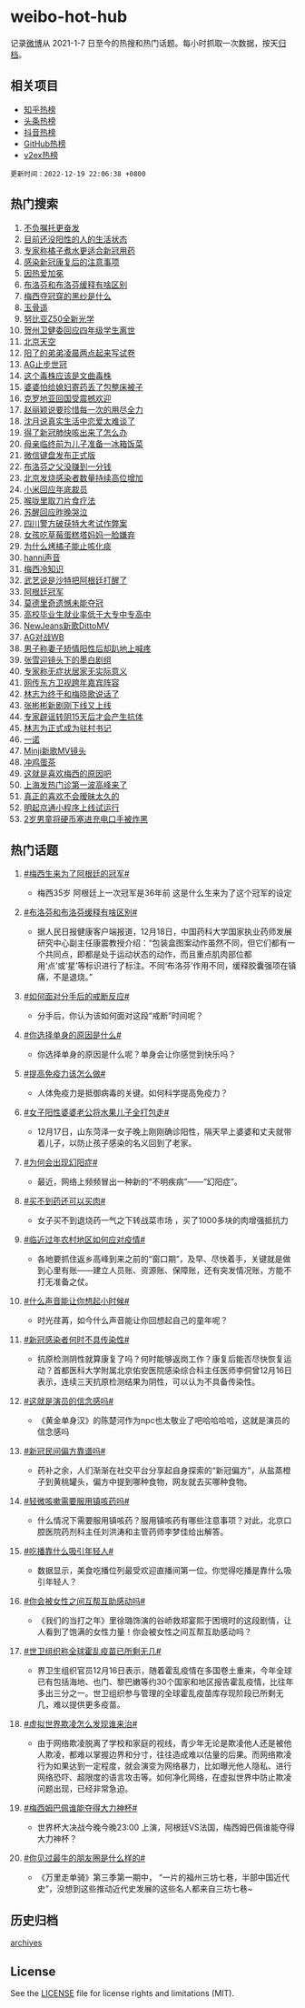 # weibo-hot-hub

记录[微博](https://www.weibo.com)从 2021-1-7 日至今的热搜和热门话题。每小时抓取一次数据，按天[归档](archives)。

## 相关项目

- [知乎热榜](https://github.com/lonnyzhang423/zhihu-hot-hub)
- [头条热榜](https://github.com/lonnyzhang423/toutiao-hot-hub)
- [抖音热榜](https://github.com/lonnyzhang423/douyin-hot-hub)
- [GitHub热榜](https://github.com/lonnyzhang423/github-hot-hub)
- [v2ex热榜](https://github.com/lonnyzhang423/v2ex-hot-hub)


`更新时间：2022-12-19 22:06:38 +0800`

## 热门搜索

1. [不负嘱托更奋发](https://m.weibo.cn/search?containerid=100103type%3D1%26t%3D10%26q%3D%23%E4%B8%8D%E8%B4%9F%E5%98%B1%E6%89%98%E6%9B%B4%E5%A5%8B%E5%8F%91%23&stream_entry_id=51&isnewpage=1&extparam=seat%3D1%26c_type%3D51%26dgr%3D0%26cate%3D10103%26pos%3D0%26filter_type%3Drealtimehot%26display_time%3D1671458797%26pre_seqid%3D167145879709204559209&luicode=10000011&lfid=106003type%253D25%2526t%253D3%2526disable_hot%253D1%2526filter_type%253Drealtimehot)
1. [目前还没阳性的人的生活状态](https://m.weibo.cn/search?containerid=100103type%3D1%26t%3D10%26q%3D%23%E7%9B%AE%E5%89%8D%E8%BF%98%E6%B2%A1%E9%98%B3%E6%80%A7%E7%9A%84%E4%BA%BA%E7%9A%84%E7%94%9F%E6%B4%BB%E7%8A%B6%E6%80%81%23&stream_entry_id=31&isnewpage=1&extparam=seat%3D1%26dgr%3D0%26cate%3D5001%26pos%3D0%26q%3D%2523%25E7%259B%25AE%25E5%2589%258D%25E8%25BF%2598%25E6%25B2%25A1%25E9%2598%25B3%25E6%2580%25A7%25E7%259A%2584%25E4%25BA%25BA%25E7%259A%2584%25E7%2594%259F%25E6%25B4%25BB%25E7%258A%25B6%25E6%2580%2581%2523%26filter_type%3Drealtimehot%26lcate%3D5001%26band_rank%3D1%26realpos%3D1%26flag%3D16%26c_type%3D31%26display_time%3D1671458797%26pre_seqid%3D167145879709204559209&luicode=10000011&lfid=106003type%253D25%2526t%253D3%2526disable_hot%253D1%2526filter_type%253Drealtimehot)
1. [专家称橘子煮水更适合新冠用药](https://m.weibo.cn/search?containerid=100103type%3D1%26t%3D10%26q%3D%23%E4%B8%93%E5%AE%B6%E7%A7%B0%E6%A9%98%E5%AD%90%E7%85%AE%E6%B0%B4%E6%9B%B4%E9%80%82%E5%90%88%E6%96%B0%E5%86%A0%E7%94%A8%E8%8D%AF%23&stream_entry_id=31&isnewpage=1&extparam=seat%3D1%26dgr%3D0%26cate%3D5001%26pos%3D1%26q%3D%2523%25E4%25B8%2593%25E5%25AE%25B6%25E7%25A7%25B0%25E6%25A9%2598%25E5%25AD%2590%25E7%2585%25AE%25E6%25B0%25B4%25E6%259B%25B4%25E9%2580%2582%25E5%2590%2588%25E6%2596%25B0%25E5%2586%25A0%25E7%2594%25A8%25E8%258D%25AF%2523%26filter_type%3Drealtimehot%26lcate%3D5001%26band_rank%3D2%26realpos%3D2%26flag%3D16%26c_type%3D31%26display_time%3D1671458797%26pre_seqid%3D167145879709204559209&luicode=10000011&lfid=106003type%253D25%2526t%253D3%2526disable_hot%253D1%2526filter_type%253Drealtimehot)
1. [感染新冠康复后的注意事项](https://m.weibo.cn/search?containerid=100103type%3D1%26t%3D10%26q%3D%23%E6%84%9F%E6%9F%93%E6%96%B0%E5%86%A0%E5%BA%B7%E5%A4%8D%E5%90%8E%E7%9A%84%E6%B3%A8%E6%84%8F%E4%BA%8B%E9%A1%B9%23&stream_entry_id=31&isnewpage=1&extparam=seat%3D1%26dgr%3D0%26cate%3D5001%26pos%3D2%26q%3D%2523%25E6%2584%259F%25E6%259F%2593%25E6%2596%25B0%25E5%2586%25A0%25E5%25BA%25B7%25E5%25A4%258D%25E5%2590%258E%25E7%259A%2584%25E6%25B3%25A8%25E6%2584%258F%25E4%25BA%258B%25E9%25A1%25B9%2523%26filter_type%3Drealtimehot%26lcate%3D5001%26band_rank%3D3%26realpos%3D3%26flag%3D0%26c_type%3D31%26display_time%3D1671458797%26pre_seqid%3D167145879709204559209&luicode=10000011&lfid=106003type%253D25%2526t%253D3%2526disable_hot%253D1%2526filter_type%253Drealtimehot)
1. [因热爱加冕](https://m.weibo.cn/search?containerid=100103type%3D1%26t%3D10%26q%3D%23%E5%9B%A0%E7%83%AD%E7%88%B1%E5%8A%A0%E5%86%95%23&stream_entry_id=31&isnewpage=1&extparam=seat%3D1%26dgr%3D0%26cate%3D5001%26pos%3D3%26q%3D%2523%25E5%259B%25A0%25E7%2583%25AD%25E7%2588%25B1%25E5%258A%25A0%25E5%2586%2595%2523%26topic_ad%3D1%26filter_type%3Drealtimehot%26lcate%3D5001%26band_rank%3D4%26adid%3D175509%26c_type%3D31%26display_time%3D1671458797%26pre_seqid%3D167145879709204559209&luicode=10000011&lfid=106003type%253D25%2526t%253D3%2526disable_hot%253D1%2526filter_type%253Drealtimehot)
1. [布洛芬和布洛芬缓释有啥区别](https://m.weibo.cn/search?containerid=100103type%3D1%26t%3D10%26q%3D%23%E5%B8%83%E6%B4%9B%E8%8A%AC%E5%92%8C%E5%B8%83%E6%B4%9B%E8%8A%AC%E7%BC%93%E9%87%8A%E6%9C%89%E5%95%A5%E5%8C%BA%E5%88%AB%23&stream_entry_id=31&isnewpage=1&extparam=seat%3D1%26dgr%3D0%26cate%3D5001%26pos%3D4%26q%3D%2523%25E5%25B8%2583%25E6%25B4%259B%25E8%258A%25AC%25E5%2592%258C%25E5%25B8%2583%25E6%25B4%259B%25E8%258A%25AC%25E7%25BC%2593%25E9%2587%258A%25E6%259C%2589%25E5%2595%25A5%25E5%258C%25BA%25E5%2588%25AB%2523%26filter_type%3Drealtimehot%26lcate%3D5001%26band_rank%3D4%26realpos%3D4%26flag%3D2%26c_type%3D31%26display_time%3D1671458797%26pre_seqid%3D167145879709204559209&luicode=10000011&lfid=106003type%253D25%2526t%253D3%2526disable_hot%253D1%2526filter_type%253Drealtimehot)
1. [梅西夺冠穿的黑纱是什么](https://m.weibo.cn/search?containerid=100103type%3D1%26t%3D10%26q%3D%23%E6%A2%85%E8%A5%BF%E5%A4%BA%E5%86%A0%E7%A9%BF%E7%9A%84%E9%BB%91%E7%BA%B1%E6%98%AF%E4%BB%80%E4%B9%88%23&stream_entry_id=31&isnewpage=1&extparam=seat%3D1%26dgr%3D0%26cate%3D5001%26pos%3D5%26q%3D%2523%25E6%25A2%2585%25E8%25A5%25BF%25E5%25A4%25BA%25E5%2586%25A0%25E7%25A9%25BF%25E7%259A%2584%25E9%25BB%2591%25E7%25BA%25B1%25E6%2598%25AF%25E4%25BB%2580%25E4%25B9%2588%2523%26filter_type%3Drealtimehot%26lcate%3D5001%26band_rank%3D5%26realpos%3D5%26flag%3D2%26c_type%3D31%26display_time%3D1671458797%26pre_seqid%3D167145879709204559209&luicode=10000011&lfid=106003type%253D25%2526t%253D3%2526disable_hot%253D1%2526filter_type%253Drealtimehot)
1. [玉骨遥](https://m.weibo.cn/search?containerid=100103type%3D1%26t%3D10%26q%3D%E7%8E%89%E9%AA%A8%E9%81%A5&stream_entry_id=31&isnewpage=1&extparam=seat%3D1%26dgr%3D0%26cate%3D5001%26pos%3D6%26q%3D%25E7%258E%2589%25E9%25AA%25A8%25E9%2581%25A5%26filter_type%3Drealtimehot%26lcate%3D5001%26band_rank%3D6%26realpos%3D6%26flag%3D0%26c_type%3D31%26display_time%3D1671458797%26pre_seqid%3D167145879709204559209&luicode=10000011&lfid=106003type%253D25%2526t%253D3%2526disable_hot%253D1%2526filter_type%253Drealtimehot)
1. [努比亚Z50全新光学](https://m.weibo.cn/search?containerid=100103type%3D1%26t%3D10%26q%3D%23%E5%8A%AA%E6%AF%94%E4%BA%9AZ50%E5%85%A8%E6%96%B0%E5%85%89%E5%AD%A6%23&stream_entry_id=31&isnewpage=1&extparam=seat%3D1%26dgr%3D0%26cate%3D5001%26pos%3D7%26q%3D%2523%25E5%258A%25AA%25E6%25AF%2594%25E4%25BA%259AZ50%25E5%2585%25A8%25E6%2596%25B0%25E5%2585%2589%25E5%25AD%25A6%2523%26topic_ad%3D1%26filter_type%3Drealtimehot%26lcate%3D5001%26band_rank%3D7%26adid%3D175402%26c_type%3D31%26display_time%3D1671458797%26pre_seqid%3D167145879709204559209&luicode=10000011&lfid=106003type%253D25%2526t%253D3%2526disable_hot%253D1%2526filter_type%253Drealtimehot)
1. [贺州卫健委回应四年级学生离世](https://m.weibo.cn/search?containerid=100103type%3D1%26t%3D10%26q%3D%23%E8%B4%BA%E5%B7%9E%E5%8D%AB%E5%81%A5%E5%A7%94%E5%9B%9E%E5%BA%94%E5%9B%9B%E5%B9%B4%E7%BA%A7%E5%AD%A6%E7%94%9F%E7%A6%BB%E4%B8%96%23&stream_entry_id=31&isnewpage=1&extparam=seat%3D1%26dgr%3D0%26cate%3D5001%26pos%3D8%26q%3D%2523%25E8%25B4%25BA%25E5%25B7%259E%25E5%258D%25AB%25E5%2581%25A5%25E5%25A7%2594%25E5%259B%259E%25E5%25BA%2594%25E5%259B%259B%25E5%25B9%25B4%25E7%25BA%25A7%25E5%25AD%25A6%25E7%2594%259F%25E7%25A6%25BB%25E4%25B8%2596%2523%26filter_type%3Drealtimehot%26lcate%3D5001%26band_rank%3D7%26realpos%3D7%26flag%3D0%26c_type%3D31%26display_time%3D1671458797%26pre_seqid%3D167145879709204559209&luicode=10000011&lfid=106003type%253D25%2526t%253D3%2526disable_hot%253D1%2526filter_type%253Drealtimehot)
1. [北京天空](https://m.weibo.cn/search?containerid=100103type%3D1%26t%3D10%26q%3D%23%E5%8C%97%E4%BA%AC%E5%A4%A9%E7%A9%BA%23&stream_entry_id=31&isnewpage=1&extparam=seat%3D1%26dgr%3D0%26cate%3D5001%26pos%3D9%26q%3D%2523%25E5%258C%2597%25E4%25BA%25AC%25E5%25A4%25A9%25E7%25A9%25BA%2523%26filter_type%3Drealtimehot%26lcate%3D5001%26band_rank%3D8%26realpos%3D8%26flag%3D1%26c_type%3D31%26display_time%3D1671458797%26pre_seqid%3D167145879709204559209&luicode=10000011&lfid=106003type%253D25%2526t%253D3%2526disable_hot%253D1%2526filter_type%253Drealtimehot)
1. [阳了的弟弟凌晨两点起来写试卷](https://m.weibo.cn/search?containerid=100103type%3D1%26t%3D10%26q%3D%23%E9%98%B3%E4%BA%86%E7%9A%84%E5%BC%9F%E5%BC%9F%E5%87%8C%E6%99%A8%E4%B8%A4%E7%82%B9%E8%B5%B7%E6%9D%A5%E5%86%99%E8%AF%95%E5%8D%B7%23&stream_entry_id=31&isnewpage=1&extparam=seat%3D1%26dgr%3D0%26cate%3D5001%26pos%3D10%26q%3D%2523%25E9%2598%25B3%25E4%25BA%2586%25E7%259A%2584%25E5%25BC%259F%25E5%25BC%259F%25E5%2587%258C%25E6%2599%25A8%25E4%25B8%25A4%25E7%2582%25B9%25E8%25B5%25B7%25E6%259D%25A5%25E5%2586%2599%25E8%25AF%2595%25E5%258D%25B7%2523%26filter_type%3Drealtimehot%26lcate%3D5001%26band_rank%3D9%26realpos%3D9%26flag%3D0%26c_type%3D31%26display_time%3D1671458797%26pre_seqid%3D167145879709204559209&luicode=10000011&lfid=106003type%253D25%2526t%253D3%2526disable_hot%253D1%2526filter_type%253Drealtimehot)
1. [AG止步世冠](https://m.weibo.cn/search?containerid=100103type%3D1%26t%3D10%26q%3D%23AG%E6%AD%A2%E6%AD%A5%E4%B8%96%E5%86%A0%23&stream_entry_id=31&isnewpage=1&extparam=seat%3D1%26dgr%3D0%26cate%3D5001%26pos%3D11%26q%3D%2523AG%25E6%25AD%25A2%25E6%25AD%25A5%25E4%25B8%2596%25E5%2586%25A0%2523%26filter_type%3Drealtimehot%26lcate%3D5001%26band_rank%3D10%26realpos%3D10%26flag%3D1%26c_type%3D31%26display_time%3D1671458797%26pre_seqid%3D167145879709204559209&luicode=10000011&lfid=106003type%253D25%2526t%253D3%2526disable_hot%253D1%2526filter_type%253Drealtimehot)
1. [这个毒株应该是文曲毒株](https://m.weibo.cn/search?containerid=100103type%3D1%26t%3D10%26q%3D%23%E8%BF%99%E4%B8%AA%E6%AF%92%E6%A0%AA%E5%BA%94%E8%AF%A5%E6%98%AF%E6%96%87%E6%9B%B2%E6%AF%92%E6%A0%AA%23&stream_entry_id=31&isnewpage=1&extparam=seat%3D1%26dgr%3D0%26cate%3D5001%26pos%3D12%26q%3D%2523%25E8%25BF%2599%25E4%25B8%25AA%25E6%25AF%2592%25E6%25A0%25AA%25E5%25BA%2594%25E8%25AF%25A5%25E6%2598%25AF%25E6%2596%2587%25E6%259B%25B2%25E6%25AF%2592%25E6%25A0%25AA%2523%26filter_type%3Drealtimehot%26lcate%3D5001%26band_rank%3D11%26realpos%3D11%26flag%3D2%26c_type%3D31%26display_time%3D1671458797%26pre_seqid%3D167145879709204559209&luicode=10000011&lfid=106003type%253D25%2526t%253D3%2526disable_hot%253D1%2526filter_type%253Drealtimehot)
1. [婆婆怕给媳妇寄药丢了包整床被子](https://m.weibo.cn/search?containerid=100103type%3D1%26t%3D10%26q%3D%23%E5%A9%86%E5%A9%86%E6%80%95%E7%BB%99%E5%AA%B3%E5%A6%87%E5%AF%84%E8%8D%AF%E4%B8%A2%E4%BA%86%E5%8C%85%E6%95%B4%E5%BA%8A%E8%A2%AB%E5%AD%90%23&stream_entry_id=31&isnewpage=1&extparam=seat%3D1%26dgr%3D0%26cate%3D5001%26pos%3D13%26q%3D%2523%25E5%25A9%2586%25E5%25A9%2586%25E6%2580%2595%25E7%25BB%2599%25E5%25AA%25B3%25E5%25A6%2587%25E5%25AF%2584%25E8%258D%25AF%25E4%25B8%25A2%25E4%25BA%2586%25E5%258C%2585%25E6%2595%25B4%25E5%25BA%258A%25E8%25A2%25AB%25E5%25AD%2590%2523%26filter_type%3Drealtimehot%26lcate%3D5001%26band_rank%3D12%26realpos%3D12%26flag%3D1%26c_type%3D31%26display_time%3D1671458797%26pre_seqid%3D167145879709204559209&luicode=10000011&lfid=106003type%253D25%2526t%253D3%2526disable_hot%253D1%2526filter_type%253Drealtimehot)
1. [克罗地亚回国受震撼欢迎](https://m.weibo.cn/search?containerid=100103type%3D1%26t%3D10%26q%3D%23%E5%85%8B%E7%BD%97%E5%9C%B0%E4%BA%9A%E5%9B%9E%E5%9B%BD%E5%8F%97%E9%9C%87%E6%92%BC%E6%AC%A2%E8%BF%8E%23&stream_entry_id=31&isnewpage=1&extparam=seat%3D1%26dgr%3D0%26cate%3D5001%26pos%3D14%26q%3D%2523%25E5%2585%258B%25E7%25BD%2597%25E5%259C%25B0%25E4%25BA%259A%25E5%259B%259E%25E5%259B%25BD%25E5%258F%2597%25E9%259C%2587%25E6%2592%25BC%25E6%25AC%25A2%25E8%25BF%258E%2523%26filter_type%3Drealtimehot%26lcate%3D5001%26band_rank%3D13%26realpos%3D13%26flag%3D0%26c_type%3D31%26display_time%3D1671458797%26pre_seqid%3D167145879709204559209&luicode=10000011&lfid=106003type%253D25%2526t%253D3%2526disable_hot%253D1%2526filter_type%253Drealtimehot)
1. [赵丽颖说要珍惜每一次的用尽全力](https://m.weibo.cn/search?containerid=100103type%3D1%26t%3D10%26q%3D%23%E8%B5%B5%E4%B8%BD%E9%A2%96%E8%AF%B4%E8%A6%81%E7%8F%8D%E6%83%9C%E6%AF%8F%E4%B8%80%E6%AC%A1%E7%9A%84%E7%94%A8%E5%B0%BD%E5%85%A8%E5%8A%9B%23&stream_entry_id=31&isnewpage=1&extparam=seat%3D1%26dgr%3D0%26cate%3D5001%26pos%3D15%26q%3D%2523%25E8%25B5%25B5%25E4%25B8%25BD%25E9%25A2%2596%25E8%25AF%25B4%25E8%25A6%2581%25E7%258F%258D%25E6%2583%259C%25E6%25AF%258F%25E4%25B8%2580%25E6%25AC%25A1%25E7%259A%2584%25E7%2594%25A8%25E5%25B0%25BD%25E5%2585%25A8%25E5%258A%259B%2523%26filter_type%3Drealtimehot%26lcate%3D5001%26band_rank%3D14%26realpos%3D14%26flag%3D1%26c_type%3D31%26display_time%3D1671458797%26pre_seqid%3D167145879709204559209&luicode=10000011&lfid=106003type%253D25%2526t%253D3%2526disable_hot%253D1%2526filter_type%253Drealtimehot)
1. [沈月说真实生活中恋爱太难谈了](https://m.weibo.cn/search?containerid=100103type%3D1%26t%3D10%26q%3D%23%E6%B2%88%E6%9C%88%E8%AF%B4%E7%9C%9F%E5%AE%9E%E7%94%9F%E6%B4%BB%E4%B8%AD%E6%81%8B%E7%88%B1%E5%A4%AA%E9%9A%BE%E8%B0%88%E4%BA%86%23&stream_entry_id=31&isnewpage=1&extparam=seat%3D1%26dgr%3D0%26cate%3D5001%26pos%3D16%26q%3D%2523%25E6%25B2%2588%25E6%259C%2588%25E8%25AF%25B4%25E7%259C%259F%25E5%25AE%259E%25E7%2594%259F%25E6%25B4%25BB%25E4%25B8%25AD%25E6%2581%258B%25E7%2588%25B1%25E5%25A4%25AA%25E9%259A%25BE%25E8%25B0%2588%25E4%25BA%2586%2523%26filter_type%3Drealtimehot%26lcate%3D5001%26band_rank%3D15%26realpos%3D15%26flag%3D0%26c_type%3D31%26display_time%3D1671458797%26pre_seqid%3D167145879709204559209&luicode=10000011&lfid=106003type%253D25%2526t%253D3%2526disable_hot%253D1%2526filter_type%253Drealtimehot)
1. [得了新冠肺快咳出来了怎么办](https://m.weibo.cn/search?containerid=100103type%3D1%26t%3D10%26q%3D%23%E5%BE%97%E4%BA%86%E6%96%B0%E5%86%A0%E8%82%BA%E5%BF%AB%E5%92%B3%E5%87%BA%E6%9D%A5%E4%BA%86%E6%80%8E%E4%B9%88%E5%8A%9E%23&stream_entry_id=31&isnewpage=1&extparam=seat%3D1%26dgr%3D0%26cate%3D5001%26pos%3D17%26q%3D%2523%25E5%25BE%2597%25E4%25BA%2586%25E6%2596%25B0%25E5%2586%25A0%25E8%2582%25BA%25E5%25BF%25AB%25E5%2592%25B3%25E5%2587%25BA%25E6%259D%25A5%25E4%25BA%2586%25E6%2580%258E%25E4%25B9%2588%25E5%258A%259E%2523%26filter_type%3Drealtimehot%26lcate%3D5001%26band_rank%3D16%26realpos%3D16%26flag%3D1%26c_type%3D31%26display_time%3D1671458797%26pre_seqid%3D167145879709204559209&luicode=10000011&lfid=106003type%253D25%2526t%253D3%2526disable_hot%253D1%2526filter_type%253Drealtimehot)
1. [母亲临终前为儿子准备一冰箱饭菜](https://m.weibo.cn/search?containerid=100103type%3D1%26t%3D10%26q%3D%23%E6%AF%8D%E4%BA%B2%E4%B8%B4%E7%BB%88%E5%89%8D%E4%B8%BA%E5%84%BF%E5%AD%90%E5%87%86%E5%A4%87%E4%B8%80%E5%86%B0%E7%AE%B1%E9%A5%AD%E8%8F%9C%23&stream_entry_id=31&isnewpage=1&extparam=seat%3D1%26dgr%3D0%26cate%3D5001%26pos%3D18%26q%3D%2523%25E6%25AF%258D%25E4%25BA%25B2%25E4%25B8%25B4%25E7%25BB%2588%25E5%2589%258D%25E4%25B8%25BA%25E5%2584%25BF%25E5%25AD%2590%25E5%2587%2586%25E5%25A4%2587%25E4%25B8%2580%25E5%2586%25B0%25E7%25AE%25B1%25E9%25A5%25AD%25E8%258F%259C%2523%26filter_type%3Drealtimehot%26lcate%3D5001%26band_rank%3D17%26realpos%3D17%26flag%3D0%26c_type%3D31%26display_time%3D1671458797%26pre_seqid%3D167145879709204559209&luicode=10000011&lfid=106003type%253D25%2526t%253D3%2526disable_hot%253D1%2526filter_type%253Drealtimehot)
1. [微信键盘发布正式版](https://m.weibo.cn/search?containerid=100103type%3D1%26t%3D10%26q%3D%23%E5%BE%AE%E4%BF%A1%E9%94%AE%E7%9B%98%E5%8F%91%E5%B8%83%E6%AD%A3%E5%BC%8F%E7%89%88%23&stream_entry_id=31&isnewpage=1&extparam=seat%3D1%26dgr%3D0%26cate%3D5001%26pos%3D19%26q%3D%2523%25E5%25BE%25AE%25E4%25BF%25A1%25E9%2594%25AE%25E7%259B%2598%25E5%258F%2591%25E5%25B8%2583%25E6%25AD%25A3%25E5%25BC%258F%25E7%2589%2588%2523%26filter_type%3Drealtimehot%26lcate%3D5001%26band_rank%3D18%26realpos%3D18%26flag%3D1%26c_type%3D31%26display_time%3D1671458797%26pre_seqid%3D167145879709204559209&luicode=10000011&lfid=106003type%253D25%2526t%253D3%2526disable_hot%253D1%2526filter_type%253Drealtimehot)
1. [布洛芬之父没赚到一分钱](https://m.weibo.cn/search?containerid=100103type%3D1%26t%3D10%26q%3D%23%E5%B8%83%E6%B4%9B%E8%8A%AC%E4%B9%8B%E7%88%B6%E6%B2%A1%E8%B5%9A%E5%88%B0%E4%B8%80%E5%88%86%E9%92%B1%23&stream_entry_id=31&isnewpage=1&extparam=seat%3D1%26dgr%3D0%26cate%3D5001%26pos%3D20%26q%3D%2523%25E5%25B8%2583%25E6%25B4%259B%25E8%258A%25AC%25E4%25B9%258B%25E7%2588%25B6%25E6%25B2%25A1%25E8%25B5%259A%25E5%2588%25B0%25E4%25B8%2580%25E5%2588%2586%25E9%2592%25B1%2523%26filter_type%3Drealtimehot%26lcate%3D5001%26band_rank%3D19%26realpos%3D19%26flag%3D0%26c_type%3D31%26display_time%3D1671458797%26pre_seqid%3D167145879709204559209&luicode=10000011&lfid=106003type%253D25%2526t%253D3%2526disable_hot%253D1%2526filter_type%253Drealtimehot)
1. [北京发烧感染者数量持续高位增加](https://m.weibo.cn/search?containerid=100103type%3D1%26t%3D10%26q%3D%23%E5%8C%97%E4%BA%AC%E5%8F%91%E7%83%A7%E6%84%9F%E6%9F%93%E8%80%85%E6%95%B0%E9%87%8F%E6%8C%81%E7%BB%AD%E9%AB%98%E4%BD%8D%E5%A2%9E%E5%8A%A0%23&stream_entry_id=31&isnewpage=1&extparam=seat%3D1%26dgr%3D0%26cate%3D5001%26pos%3D21%26q%3D%2523%25E5%258C%2597%25E4%25BA%25AC%25E5%258F%2591%25E7%2583%25A7%25E6%2584%259F%25E6%259F%2593%25E8%2580%2585%25E6%2595%25B0%25E9%2587%258F%25E6%258C%2581%25E7%25BB%25AD%25E9%25AB%2598%25E4%25BD%258D%25E5%25A2%259E%25E5%258A%25A0%2523%26filter_type%3Drealtimehot%26lcate%3D5001%26band_rank%3D20%26realpos%3D20%26flag%3D0%26c_type%3D31%26display_time%3D1671458797%26pre_seqid%3D167145879709204559209&luicode=10000011&lfid=106003type%253D25%2526t%253D3%2526disable_hot%253D1%2526filter_type%253Drealtimehot)
1. [小米回应年底裁员](https://m.weibo.cn/search?containerid=100103type%3D1%26t%3D10%26q%3D%23%E5%B0%8F%E7%B1%B3%E5%9B%9E%E5%BA%94%E5%B9%B4%E5%BA%95%E8%A3%81%E5%91%98%23&stream_entry_id=31&isnewpage=1&extparam=seat%3D1%26dgr%3D0%26cate%3D5001%26pos%3D22%26q%3D%2523%25E5%25B0%258F%25E7%25B1%25B3%25E5%259B%259E%25E5%25BA%2594%25E5%25B9%25B4%25E5%25BA%2595%25E8%25A3%2581%25E5%2591%2598%2523%26filter_type%3Drealtimehot%26lcate%3D5001%26band_rank%3D21%26realpos%3D21%26flag%3D1%26c_type%3D31%26display_time%3D1671458797%26pre_seqid%3D167145879709204559209&luicode=10000011&lfid=106003type%253D25%2526t%253D3%2526disable_hot%253D1%2526filter_type%253Drealtimehot)
1. [喉咙里取刀片食疗法](https://m.weibo.cn/search?containerid=100103type%3D1%26t%3D10%26q%3D%23%E5%96%89%E5%92%99%E9%87%8C%E5%8F%96%E5%88%80%E7%89%87%E9%A3%9F%E7%96%97%E6%B3%95%23&stream_entry_id=31&isnewpage=1&extparam=seat%3D1%26dgr%3D0%26cate%3D5001%26pos%3D23%26q%3D%2523%25E5%2596%2589%25E5%2592%2599%25E9%2587%258C%25E5%258F%2596%25E5%2588%2580%25E7%2589%2587%25E9%25A3%259F%25E7%2596%2597%25E6%25B3%2595%2523%26filter_type%3Drealtimehot%26lcate%3D5001%26band_rank%3D22%26realpos%3D22%26flag%3D0%26c_type%3D31%26display_time%3D1671458797%26pre_seqid%3D167145879709204559209&luicode=10000011&lfid=106003type%253D25%2526t%253D3%2526disable_hot%253D1%2526filter_type%253Drealtimehot)
1. [苏醒回应昨晚哭泣](https://m.weibo.cn/search?containerid=100103type%3D1%26t%3D10%26q%3D%23%E8%8B%8F%E9%86%92%E5%9B%9E%E5%BA%94%E6%98%A8%E6%99%9A%E5%93%AD%E6%B3%A3%23&stream_entry_id=31&isnewpage=1&extparam=seat%3D1%26dgr%3D0%26cate%3D5001%26pos%3D24%26q%3D%2523%25E8%258B%258F%25E9%2586%2592%25E5%259B%259E%25E5%25BA%2594%25E6%2598%25A8%25E6%2599%259A%25E5%2593%25AD%25E6%25B3%25A3%2523%26filter_type%3Drealtimehot%26lcate%3D5001%26band_rank%3D23%26realpos%3D23%26flag%3D0%26c_type%3D31%26display_time%3D1671458797%26pre_seqid%3D167145879709204559209&luicode=10000011&lfid=106003type%253D25%2526t%253D3%2526disable_hot%253D1%2526filter_type%253Drealtimehot)
1. [四川警方破获特大考试作弊案](https://m.weibo.cn/search?containerid=100103type%3D1%26t%3D10%26q%3D%23%E5%9B%9B%E5%B7%9D%E8%AD%A6%E6%96%B9%E7%A0%B4%E8%8E%B7%E7%89%B9%E5%A4%A7%E8%80%83%E8%AF%95%E4%BD%9C%E5%BC%8A%E6%A1%88%23&stream_entry_id=31&isnewpage=1&extparam=seat%3D1%26dgr%3D0%26cate%3D5001%26pos%3D25%26q%3D%2523%25E5%259B%259B%25E5%25B7%259D%25E8%25AD%25A6%25E6%2596%25B9%25E7%25A0%25B4%25E8%258E%25B7%25E7%2589%25B9%25E5%25A4%25A7%25E8%2580%2583%25E8%25AF%2595%25E4%25BD%259C%25E5%25BC%258A%25E6%25A1%2588%2523%26filter_type%3Drealtimehot%26lcate%3D5001%26band_rank%3D24%26realpos%3D24%26flag%3D1%26c_type%3D31%26display_time%3D1671458797%26pre_seqid%3D167145879709204559209&luicode=10000011&lfid=106003type%253D25%2526t%253D3%2526disable_hot%253D1%2526filter_type%253Drealtimehot)
1. [女孩吃草莓蛋糕塔妈妈一脸嫌弃](https://m.weibo.cn/search?containerid=100103type%3D1%26t%3D10%26q%3D%23%E5%A5%B3%E5%AD%A9%E5%90%83%E8%8D%89%E8%8E%93%E8%9B%8B%E7%B3%95%E5%A1%94%E5%A6%88%E5%A6%88%E4%B8%80%E8%84%B8%E5%AB%8C%E5%BC%83%23&stream_entry_id=31&isnewpage=1&extparam=seat%3D1%26dgr%3D0%26cate%3D5001%26pos%3D26%26q%3D%2523%25E5%25A5%25B3%25E5%25AD%25A9%25E5%2590%2583%25E8%258D%2589%25E8%258E%2593%25E8%259B%258B%25E7%25B3%2595%25E5%25A1%2594%25E5%25A6%2588%25E5%25A6%2588%25E4%25B8%2580%25E8%2584%25B8%25E5%25AB%258C%25E5%25BC%2583%2523%26filter_type%3Drealtimehot%26lcate%3D5001%26band_rank%3D25%26realpos%3D25%26flag%3D0%26c_type%3D31%26display_time%3D1671458797%26pre_seqid%3D167145879709204559209&luicode=10000011&lfid=106003type%253D25%2526t%253D3%2526disable_hot%253D1%2526filter_type%253Drealtimehot)
1. [为什么烤橘子能止咳化痰](https://m.weibo.cn/search?containerid=100103type%3D1%26t%3D10%26q%3D%23%E4%B8%BA%E4%BB%80%E4%B9%88%E7%83%A4%E6%A9%98%E5%AD%90%E8%83%BD%E6%AD%A2%E5%92%B3%E5%8C%96%E7%97%B0%23&stream_entry_id=31&isnewpage=1&extparam=seat%3D1%26dgr%3D0%26cate%3D5001%26pos%3D27%26q%3D%2523%25E4%25B8%25BA%25E4%25BB%2580%25E4%25B9%2588%25E7%2583%25A4%25E6%25A9%2598%25E5%25AD%2590%25E8%2583%25BD%25E6%25AD%25A2%25E5%2592%25B3%25E5%258C%2596%25E7%2597%25B0%2523%26filter_type%3Drealtimehot%26lcate%3D5001%26band_rank%3D26%26realpos%3D26%26flag%3D0%26c_type%3D31%26display_time%3D1671458797%26pre_seqid%3D167145879709204559209&luicode=10000011&lfid=106003type%253D25%2526t%253D3%2526disable_hot%253D1%2526filter_type%253Drealtimehot)
1. [hanni声音](https://m.weibo.cn/search?containerid=100103type%3D1%26t%3D10%26q%3Dhanni%E5%A3%B0%E9%9F%B3&stream_entry_id=31&isnewpage=1&extparam=seat%3D1%26dgr%3D0%26cate%3D5001%26pos%3D28%26q%3Dhanni%25E5%25A3%25B0%25E9%259F%25B3%26filter_type%3Drealtimehot%26lcate%3D5001%26band_rank%3D27%26realpos%3D27%26flag%3D0%26c_type%3D31%26display_time%3D1671458797%26pre_seqid%3D167145879709204559209&luicode=10000011&lfid=106003type%253D25%2526t%253D3%2526disable_hot%253D1%2526filter_type%253Drealtimehot)
1. [梅西冷知识](https://m.weibo.cn/search?containerid=100103type%3D1%26t%3D10%26q%3D%23%E6%A2%85%E8%A5%BF%E5%86%B7%E7%9F%A5%E8%AF%86%23&stream_entry_id=31&isnewpage=1&extparam=seat%3D1%26dgr%3D0%26cate%3D5001%26pos%3D29%26q%3D%2523%25E6%25A2%2585%25E8%25A5%25BF%25E5%2586%25B7%25E7%259F%25A5%25E8%25AF%2586%2523%26filter_type%3Drealtimehot%26lcate%3D5001%26band_rank%3D28%26realpos%3D28%26flag%3D1%26c_type%3D31%26display_time%3D1671458797%26pre_seqid%3D167145879709204559209&luicode=10000011&lfid=106003type%253D25%2526t%253D3%2526disable_hot%253D1%2526filter_type%253Drealtimehot)
1. [武艺说是沙特把阿根廷打醒了](https://m.weibo.cn/search?containerid=100103type%3D1%26t%3D10%26q%3D%23%E6%AD%A6%E8%89%BA%E8%AF%B4%E6%98%AF%E6%B2%99%E7%89%B9%E6%8A%8A%E9%98%BF%E6%A0%B9%E5%BB%B7%E6%89%93%E9%86%92%E4%BA%86%23&stream_entry_id=31&isnewpage=1&extparam=seat%3D1%26dgr%3D0%26cate%3D5001%26pos%3D30%26q%3D%2523%25E6%25AD%25A6%25E8%2589%25BA%25E8%25AF%25B4%25E6%2598%25AF%25E6%25B2%2599%25E7%2589%25B9%25E6%258A%258A%25E9%2598%25BF%25E6%25A0%25B9%25E5%25BB%25B7%25E6%2589%2593%25E9%2586%2592%25E4%25BA%2586%2523%26filter_type%3Drealtimehot%26lcate%3D5001%26band_rank%3D29%26realpos%3D29%26flag%3D0%26c_type%3D31%26display_time%3D1671458797%26pre_seqid%3D167145879709204559209&luicode=10000011&lfid=106003type%253D25%2526t%253D3%2526disable_hot%253D1%2526filter_type%253Drealtimehot)
1. [阿根廷冠军](https://m.weibo.cn/search?containerid=100103type%3D1%26t%3D10%26q%3D%23%E9%98%BF%E6%A0%B9%E5%BB%B7%E5%86%A0%E5%86%9B%23&stream_entry_id=31&isnewpage=1&extparam=seat%3D1%26dgr%3D0%26cate%3D5001%26pos%3D31%26q%3D%2523%25E9%2598%25BF%25E6%25A0%25B9%25E5%25BB%25B7%25E5%2586%25A0%25E5%2586%259B%2523%26filter_type%3Drealtimehot%26lcate%3D5001%26band_rank%3D30%26realpos%3D30%26flag%3D0%26c_type%3D31%26display_time%3D1671458797%26pre_seqid%3D167145879709204559209&luicode=10000011&lfid=106003type%253D25%2526t%253D3%2526disable_hot%253D1%2526filter_type%253Drealtimehot)
1. [莫德里奇遗憾未能夺冠](https://m.weibo.cn/search?containerid=100103type%3D1%26t%3D10%26q%3D%23%E8%8E%AB%E5%BE%B7%E9%87%8C%E5%A5%87%E9%81%97%E6%86%BE%E6%9C%AA%E8%83%BD%E5%A4%BA%E5%86%A0%23&stream_entry_id=31&isnewpage=1&extparam=seat%3D1%26dgr%3D0%26cate%3D5001%26pos%3D32%26q%3D%2523%25E8%258E%25AB%25E5%25BE%25B7%25E9%2587%258C%25E5%25A5%2587%25E9%2581%2597%25E6%2586%25BE%25E6%259C%25AA%25E8%2583%25BD%25E5%25A4%25BA%25E5%2586%25A0%2523%26filter_type%3Drealtimehot%26lcate%3D5001%26band_rank%3D31%26realpos%3D31%26flag%3D0%26c_type%3D31%26display_time%3D1671458797%26pre_seqid%3D167145879709204559209&luicode=10000011&lfid=106003type%253D25%2526t%253D3%2526disable_hot%253D1%2526filter_type%253Drealtimehot)
1. [高校毕业生就业率低于大专中专高中](https://m.weibo.cn/search?containerid=100103type%3D1%26t%3D10%26q%3D%23%E9%AB%98%E6%A0%A1%E6%AF%95%E4%B8%9A%E7%94%9F%E5%B0%B1%E4%B8%9A%E7%8E%87%E4%BD%8E%E4%BA%8E%E5%A4%A7%E4%B8%93%E4%B8%AD%E4%B8%93%E9%AB%98%E4%B8%AD%23&stream_entry_id=31&isnewpage=1&extparam=seat%3D1%26dgr%3D0%26cate%3D5001%26pos%3D33%26q%3D%2523%25E9%25AB%2598%25E6%25A0%25A1%25E6%25AF%2595%25E4%25B8%259A%25E7%2594%259F%25E5%25B0%25B1%25E4%25B8%259A%25E7%258E%2587%25E4%25BD%258E%25E4%25BA%258E%25E5%25A4%25A7%25E4%25B8%2593%25E4%25B8%25AD%25E4%25B8%2593%25E9%25AB%2598%25E4%25B8%25AD%2523%26filter_type%3Drealtimehot%26lcate%3D5001%26band_rank%3D32%26realpos%3D32%26flag%3D0%26c_type%3D31%26display_time%3D1671458797%26pre_seqid%3D167145879709204559209&luicode=10000011&lfid=106003type%253D25%2526t%253D3%2526disable_hot%253D1%2526filter_type%253Drealtimehot)
1. [NewJeans新歌DittoMV](https://m.weibo.cn/search?containerid=100103type%3D1%26t%3D10%26q%3D%23NewJeans%E6%96%B0%E6%AD%8CDittoMV%23&stream_entry_id=31&isnewpage=1&extparam=seat%3D1%26dgr%3D0%26cate%3D5001%26pos%3D34%26q%3D%2523NewJeans%25E6%2596%25B0%25E6%25AD%258CDittoMV%2523%26filter_type%3Drealtimehot%26lcate%3D5001%26band_rank%3D33%26realpos%3D33%26flag%3D0%26c_type%3D31%26display_time%3D1671458797%26pre_seqid%3D167145879709204559209&luicode=10000011&lfid=106003type%253D25%2526t%253D3%2526disable_hot%253D1%2526filter_type%253Drealtimehot)
1. [AG对战WB](https://m.weibo.cn/search?containerid=100103type%3D1%26t%3D10%26q%3D%23AG%E5%AF%B9%E6%88%98WB%23&stream_entry_id=31&isnewpage=1&extparam=seat%3D1%26dgr%3D0%26cate%3D5001%26pos%3D35%26q%3D%2523AG%25E5%25AF%25B9%25E6%2588%2598WB%2523%26filter_type%3Drealtimehot%26lcate%3D5001%26band_rank%3D34%26realpos%3D34%26flag%3D0%26c_type%3D31%26display_time%3D1671458797%26pre_seqid%3D167145879709204559209&luicode=10000011&lfid=106003type%253D25%2526t%253D3%2526disable_hot%253D1%2526filter_type%253Drealtimehot)
1. [男子称妻子矫情阳性后却趴地上喊疼](https://m.weibo.cn/search?containerid=100103type%3D1%26t%3D10%26q%3D%23%E7%94%B7%E5%AD%90%E7%A7%B0%E5%A6%BB%E5%AD%90%E7%9F%AB%E6%83%85%E9%98%B3%E6%80%A7%E5%90%8E%E5%8D%B4%E8%B6%B4%E5%9C%B0%E4%B8%8A%E5%96%8A%E7%96%BC%23&stream_entry_id=31&isnewpage=1&extparam=seat%3D1%26dgr%3D0%26cate%3D5001%26pos%3D36%26q%3D%2523%25E7%2594%25B7%25E5%25AD%2590%25E7%25A7%25B0%25E5%25A6%25BB%25E5%25AD%2590%25E7%259F%25AB%25E6%2583%2585%25E9%2598%25B3%25E6%2580%25A7%25E5%2590%258E%25E5%258D%25B4%25E8%25B6%25B4%25E5%259C%25B0%25E4%25B8%258A%25E5%2596%258A%25E7%2596%25BC%2523%26filter_type%3Drealtimehot%26lcate%3D5001%26band_rank%3D35%26realpos%3D35%26flag%3D0%26c_type%3D31%26display_time%3D1671458797%26pre_seqid%3D167145879709204559209&luicode=10000011&lfid=106003type%253D25%2526t%253D3%2526disable_hot%253D1%2526filter_type%253Drealtimehot)
1. [张雪迎镜头下的墨白剧组](https://m.weibo.cn/search?containerid=100103type%3D1%26t%3D10%26q%3D%23%E5%BC%A0%E9%9B%AA%E8%BF%8E%E9%95%9C%E5%A4%B4%E4%B8%8B%E7%9A%84%E5%A2%A8%E7%99%BD%E5%89%A7%E7%BB%84%23&stream_entry_id=31&isnewpage=1&extparam=seat%3D1%26dgr%3D0%26cate%3D5001%26pos%3D37%26q%3D%2523%25E5%25BC%25A0%25E9%259B%25AA%25E8%25BF%258E%25E9%2595%259C%25E5%25A4%25B4%25E4%25B8%258B%25E7%259A%2584%25E5%25A2%25A8%25E7%2599%25BD%25E5%2589%25A7%25E7%25BB%2584%2523%26filter_type%3Drealtimehot%26lcate%3D5001%26band_rank%3D36%26realpos%3D36%26flag%3D1%26c_type%3D31%26display_time%3D1671458797%26pre_seqid%3D167145879709204559209&luicode=10000011&lfid=106003type%253D25%2526t%253D3%2526disable_hot%253D1%2526filter_type%253Drealtimehot)
1. [专家称无症状居家无实际意义](https://m.weibo.cn/search?containerid=100103type%3D1%26t%3D10%26q%3D%23%E4%B8%93%E5%AE%B6%E7%A7%B0%E6%97%A0%E7%97%87%E7%8A%B6%E5%B1%85%E5%AE%B6%E6%97%A0%E5%AE%9E%E9%99%85%E6%84%8F%E4%B9%89%23&stream_entry_id=31&isnewpage=1&extparam=seat%3D1%26dgr%3D0%26cate%3D5001%26pos%3D38%26q%3D%2523%25E4%25B8%2593%25E5%25AE%25B6%25E7%25A7%25B0%25E6%2597%25A0%25E7%2597%2587%25E7%258A%25B6%25E5%25B1%2585%25E5%25AE%25B6%25E6%2597%25A0%25E5%25AE%259E%25E9%2599%2585%25E6%2584%258F%25E4%25B9%2589%2523%26filter_type%3Drealtimehot%26lcate%3D5001%26band_rank%3D37%26realpos%3D37%26flag%3D0%26c_type%3D31%26display_time%3D1671458797%26pre_seqid%3D167145879709204559209&luicode=10000011&lfid=106003type%253D25%2526t%253D3%2526disable_hot%253D1%2526filter_type%253Drealtimehot)
1. [网传东方卫视跨年嘉宾阵容](https://m.weibo.cn/search?containerid=100103type%3D1%26t%3D10%26q%3D%23%E7%BD%91%E4%BC%A0%E4%B8%9C%E6%96%B9%E5%8D%AB%E8%A7%86%E8%B7%A8%E5%B9%B4%E5%98%89%E5%AE%BE%E9%98%B5%E5%AE%B9%23&stream_entry_id=31&isnewpage=1&extparam=seat%3D1%26dgr%3D0%26cate%3D5001%26pos%3D39%26q%3D%2523%25E7%25BD%2591%25E4%25BC%25A0%25E4%25B8%259C%25E6%2596%25B9%25E5%258D%25AB%25E8%25A7%2586%25E8%25B7%25A8%25E5%25B9%25B4%25E5%2598%2589%25E5%25AE%25BE%25E9%2598%25B5%25E5%25AE%25B9%2523%26filter_type%3Drealtimehot%26lcate%3D5001%26band_rank%3D38%26realpos%3D38%26flag%3D1%26c_type%3D31%26display_time%3D1671458797%26pre_seqid%3D167145879709204559209&luicode=10000011&lfid=106003type%253D25%2526t%253D3%2526disable_hot%253D1%2526filter_type%253Drealtimehot)
1. [林志为终于和梅晓歌说话了](https://m.weibo.cn/search?containerid=100103type%3D1%26t%3D10%26q%3D%23%E6%9E%97%E5%BF%97%E4%B8%BA%E7%BB%88%E4%BA%8E%E5%92%8C%E6%A2%85%E6%99%93%E6%AD%8C%E8%AF%B4%E8%AF%9D%E4%BA%86%23&stream_entry_id=31&isnewpage=1&extparam=seat%3D1%26dgr%3D0%26cate%3D5001%26pos%3D40%26q%3D%2523%25E6%259E%2597%25E5%25BF%2597%25E4%25B8%25BA%25E7%25BB%2588%25E4%25BA%258E%25E5%2592%258C%25E6%25A2%2585%25E6%2599%2593%25E6%25AD%258C%25E8%25AF%25B4%25E8%25AF%259D%25E4%25BA%2586%2523%26filter_type%3Drealtimehot%26lcate%3D5001%26band_rank%3D39%26realpos%3D39%26flag%3D0%26c_type%3D31%26display_time%3D1671458797%26pre_seqid%3D167145879709204559209&luicode=10000011&lfid=106003type%253D25%2526t%253D3%2526disable_hot%253D1%2526filter_type%253Drealtimehot)
1. [张彬彬新剧刚下线又上线](https://m.weibo.cn/search?containerid=100103type%3D1%26t%3D10%26q%3D%23%E5%BC%A0%E5%BD%AC%E5%BD%AC%E6%96%B0%E5%89%A7%E5%88%9A%E4%B8%8B%E7%BA%BF%E5%8F%88%E4%B8%8A%E7%BA%BF%23&stream_entry_id=31&isnewpage=1&extparam=seat%3D1%26dgr%3D0%26cate%3D5001%26pos%3D41%26q%3D%2523%25E5%25BC%25A0%25E5%25BD%25AC%25E5%25BD%25AC%25E6%2596%25B0%25E5%2589%25A7%25E5%2588%259A%25E4%25B8%258B%25E7%25BA%25BF%25E5%258F%2588%25E4%25B8%258A%25E7%25BA%25BF%2523%26filter_type%3Drealtimehot%26lcate%3D5001%26band_rank%3D40%26realpos%3D40%26flag%3D0%26c_type%3D31%26display_time%3D1671458797%26pre_seqid%3D167145879709204559209&luicode=10000011&lfid=106003type%253D25%2526t%253D3%2526disable_hot%253D1%2526filter_type%253Drealtimehot)
1. [专家辟谣转阴15天后才会产生抗体](https://m.weibo.cn/search?containerid=100103type%3D1%26t%3D10%26q%3D%23%E4%B8%93%E5%AE%B6%E8%BE%9F%E8%B0%A3%E8%BD%AC%E9%98%B415%E5%A4%A9%E5%90%8E%E6%89%8D%E4%BC%9A%E4%BA%A7%E7%94%9F%E6%8A%97%E4%BD%93%23&stream_entry_id=31&isnewpage=1&extparam=seat%3D1%26dgr%3D0%26cate%3D5001%26pos%3D42%26q%3D%2523%25E4%25B8%2593%25E5%25AE%25B6%25E8%25BE%259F%25E8%25B0%25A3%25E8%25BD%25AC%25E9%2598%25B415%25E5%25A4%25A9%25E5%2590%258E%25E6%2589%258D%25E4%25BC%259A%25E4%25BA%25A7%25E7%2594%259F%25E6%258A%2597%25E4%25BD%2593%2523%26filter_type%3Drealtimehot%26lcate%3D5001%26band_rank%3D41%26realpos%3D41%26flag%3D1%26c_type%3D31%26display_time%3D1671458797%26pre_seqid%3D167145879709204559209&luicode=10000011&lfid=106003type%253D25%2526t%253D3%2526disable_hot%253D1%2526filter_type%253Drealtimehot)
1. [林志为正式成为驻村书记](https://m.weibo.cn/search?containerid=100103type%3D1%26t%3D10%26q%3D%23%E6%9E%97%E5%BF%97%E4%B8%BA%E6%AD%A3%E5%BC%8F%E6%88%90%E4%B8%BA%E9%A9%BB%E6%9D%91%E4%B9%A6%E8%AE%B0%23&stream_entry_id=31&isnewpage=1&extparam=seat%3D1%26dgr%3D0%26cate%3D5001%26pos%3D43%26q%3D%2523%25E6%259E%2597%25E5%25BF%2597%25E4%25B8%25BA%25E6%25AD%25A3%25E5%25BC%258F%25E6%2588%2590%25E4%25B8%25BA%25E9%25A9%25BB%25E6%259D%2591%25E4%25B9%25A6%25E8%25AE%25B0%2523%26filter_type%3Drealtimehot%26lcate%3D5001%26band_rank%3D42%26realpos%3D42%26flag%3D1%26c_type%3D31%26display_time%3D1671458797%26pre_seqid%3D167145879709204559209&luicode=10000011&lfid=106003type%253D25%2526t%253D3%2526disable_hot%253D1%2526filter_type%253Drealtimehot)
1. [一诺](https://m.weibo.cn/search?containerid=100103type%3D1%26t%3D10%26q%3D%E4%B8%80%E8%AF%BA&stream_entry_id=31&isnewpage=1&extparam=seat%3D1%26dgr%3D0%26cate%3D5001%26pos%3D44%26q%3D%25E4%25B8%2580%25E8%25AF%25BA%26filter_type%3Drealtimehot%26lcate%3D5001%26band_rank%3D43%26realpos%3D43%26flag%3D0%26c_type%3D31%26display_time%3D1671458797%26pre_seqid%3D167145879709204559209&luicode=10000011&lfid=106003type%253D25%2526t%253D3%2526disable_hot%253D1%2526filter_type%253Drealtimehot)
1. [Minji新歌MV镜头](https://m.weibo.cn/search?containerid=100103type%3D1%26t%3D10%26q%3D%23Minji%E6%96%B0%E6%AD%8CMV%E9%95%9C%E5%A4%B4%23&stream_entry_id=31&isnewpage=1&extparam=seat%3D1%26dgr%3D0%26cate%3D5001%26pos%3D45%26q%3D%2523Minji%25E6%2596%25B0%25E6%25AD%258CMV%25E9%2595%259C%25E5%25A4%25B4%2523%26filter_type%3Drealtimehot%26lcate%3D5001%26band_rank%3D44%26realpos%3D44%26flag%3D1%26c_type%3D31%26display_time%3D1671458797%26pre_seqid%3D167145879709204559209&luicode=10000011&lfid=106003type%253D25%2526t%253D3%2526disable_hot%253D1%2526filter_type%253Drealtimehot)
1. [冲鸡蛋茶](https://m.weibo.cn/search?containerid=100103type%3D1%26t%3D10%26q%3D%E5%86%B2%E9%B8%A1%E8%9B%8B%E8%8C%B6&stream_entry_id=31&isnewpage=1&extparam=seat%3D1%26dgr%3D0%26cate%3D5001%26pos%3D46%26q%3D%25E5%2586%25B2%25E9%25B8%25A1%25E8%259B%258B%25E8%258C%25B6%26filter_type%3Drealtimehot%26lcate%3D5001%26band_rank%3D45%26realpos%3D45%26flag%3D0%26c_type%3D31%26display_time%3D1671458797%26pre_seqid%3D167145879709204559209&luicode=10000011&lfid=106003type%253D25%2526t%253D3%2526disable_hot%253D1%2526filter_type%253Drealtimehot)
1. [这就是喜欢梅西的原因吧](https://m.weibo.cn/search?containerid=100103type%3D1%26t%3D10%26q%3D%23%E8%BF%99%E5%B0%B1%E6%98%AF%E5%96%9C%E6%AC%A2%E6%A2%85%E8%A5%BF%E7%9A%84%E5%8E%9F%E5%9B%A0%E5%90%A7%23&stream_entry_id=31&isnewpage=1&extparam=seat%3D1%26dgr%3D0%26cate%3D5001%26pos%3D47%26q%3D%2523%25E8%25BF%2599%25E5%25B0%25B1%25E6%2598%25AF%25E5%2596%259C%25E6%25AC%25A2%25E6%25A2%2585%25E8%25A5%25BF%25E7%259A%2584%25E5%258E%259F%25E5%259B%25A0%25E5%2590%25A7%2523%26filter_type%3Drealtimehot%26lcate%3D5001%26band_rank%3D46%26realpos%3D46%26flag%3D1%26c_type%3D31%26display_time%3D1671458797%26pre_seqid%3D167145879709204559209&luicode=10000011&lfid=106003type%253D25%2526t%253D3%2526disable_hot%253D1%2526filter_type%253Drealtimehot)
1. [上海发热门诊第一波高峰来了](https://m.weibo.cn/search?containerid=100103type%3D1%26t%3D10%26q%3D%23%E4%B8%8A%E6%B5%B7%E5%8F%91%E7%83%AD%E9%97%A8%E8%AF%8A%E7%AC%AC%E4%B8%80%E6%B3%A2%E9%AB%98%E5%B3%B0%E6%9D%A5%E4%BA%86%23&stream_entry_id=31&isnewpage=1&extparam=seat%3D1%26dgr%3D0%26cate%3D5001%26pos%3D48%26q%3D%2523%25E4%25B8%258A%25E6%25B5%25B7%25E5%258F%2591%25E7%2583%25AD%25E9%2597%25A8%25E8%25AF%258A%25E7%25AC%25AC%25E4%25B8%2580%25E6%25B3%25A2%25E9%25AB%2598%25E5%25B3%25B0%25E6%259D%25A5%25E4%25BA%2586%2523%26filter_type%3Drealtimehot%26lcate%3D5001%26band_rank%3D47%26realpos%3D47%26flag%3D1%26c_type%3D31%26display_time%3D1671458797%26pre_seqid%3D167145879709204559209&luicode=10000011&lfid=106003type%253D25%2526t%253D3%2526disable_hot%253D1%2526filter_type%253Drealtimehot)
1. [真正的喜欢不会暧昧太久的](https://m.weibo.cn/search?containerid=100103type%3D1%26t%3D10%26q%3D%23%E7%9C%9F%E6%AD%A3%E7%9A%84%E5%96%9C%E6%AC%A2%E4%B8%8D%E4%BC%9A%E6%9A%A7%E6%98%A7%E5%A4%AA%E4%B9%85%E7%9A%84%23&stream_entry_id=31&isnewpage=1&extparam=seat%3D1%26dgr%3D0%26cate%3D5001%26pos%3D49%26q%3D%2523%25E7%259C%259F%25E6%25AD%25A3%25E7%259A%2584%25E5%2596%259C%25E6%25AC%25A2%25E4%25B8%258D%25E4%25BC%259A%25E6%259A%25A7%25E6%2598%25A7%25E5%25A4%25AA%25E4%25B9%2585%25E7%259A%2584%2523%26filter_type%3Drealtimehot%26lcate%3D5001%26band_rank%3D48%26realpos%3D48%26flag%3D1%26c_type%3D31%26display_time%3D1671458797%26pre_seqid%3D167145879709204559209&luicode=10000011&lfid=106003type%253D25%2526t%253D3%2526disable_hot%253D1%2526filter_type%253Drealtimehot)
1. [明起京通小程序上线试运行](https://m.weibo.cn/search?containerid=100103type%3D1%26t%3D10%26q%3D%23%E6%98%8E%E8%B5%B7%E4%BA%AC%E9%80%9A%E5%B0%8F%E7%A8%8B%E5%BA%8F%E4%B8%8A%E7%BA%BF%E8%AF%95%E8%BF%90%E8%A1%8C%23&stream_entry_id=31&isnewpage=1&extparam=seat%3D1%26dgr%3D0%26cate%3D5001%26pos%3D50%26q%3D%2523%25E6%2598%258E%25E8%25B5%25B7%25E4%25BA%25AC%25E9%2580%259A%25E5%25B0%258F%25E7%25A8%258B%25E5%25BA%258F%25E4%25B8%258A%25E7%25BA%25BF%25E8%25AF%2595%25E8%25BF%2590%25E8%25A1%258C%2523%26filter_type%3Drealtimehot%26lcate%3D5001%26band_rank%3D49%26realpos%3D49%26flag%3D1%26c_type%3D31%26display_time%3D1671458797%26pre_seqid%3D167145879709204559209&luicode=10000011&lfid=106003type%253D25%2526t%253D3%2526disable_hot%253D1%2526filter_type%253Drealtimehot)
1. [2岁男童将硬币塞进充电口手被炸黑](https://m.weibo.cn/search?containerid=100103type%3D1%26t%3D10%26q%3D%232%E5%B2%81%E7%94%B7%E7%AB%A5%E5%B0%86%E7%A1%AC%E5%B8%81%E5%A1%9E%E8%BF%9B%E5%85%85%E7%94%B5%E5%8F%A3%E6%89%8B%E8%A2%AB%E7%82%B8%E9%BB%91%23&stream_entry_id=31&isnewpage=1&extparam=seat%3D1%26dgr%3D0%26cate%3D5001%26pos%3D51%26q%3D%25232%25E5%25B2%2581%25E7%2594%25B7%25E7%25AB%25A5%25E5%25B0%2586%25E7%25A1%25AC%25E5%25B8%2581%25E5%25A1%259E%25E8%25BF%259B%25E5%2585%2585%25E7%2594%25B5%25E5%258F%25A3%25E6%2589%258B%25E8%25A2%25AB%25E7%2582%25B8%25E9%25BB%2591%2523%26filter_type%3Drealtimehot%26lcate%3D5001%26band_rank%3D50%26realpos%3D50%26flag%3D1%26c_type%3D31%26display_time%3D1671458797%26pre_seqid%3D167145879709204559209&luicode=10000011&lfid=106003type%253D25%2526t%253D3%2526disable_hot%253D1%2526filter_type%253Drealtimehot)

## 热门话题

1. [#梅西生来为了阿根廷的冠军#](https://m.weibo.cn/search?containerid=231522type%3D1%26t%3D10%26q%3D%23%E6%A2%85%E8%A5%BF%E7%94%9F%E6%9D%A5%E4%B8%BA%E4%BA%86%E9%98%BF%E6%A0%B9%E5%BB%B7%E7%9A%84%E5%86%A0%E5%86%9B%23&stream_entry_id=128&isnewpage=1&extparam=seat%3D1%26c_type%3D128%26lcate%3D5004%26dgr%3D0%26cate%3D5004%26pos%3D1-0-0%26unitid%3D1671390056428%26display_time%3D1671458797%26pre_seqid%3D16714587979740166083301&luicode=10000011&lfid=231648_-_4)
    - 梅西35岁 阿根廷上一次冠军是36年前  这是什么生来为了这个冠军的设定

1. [#布洛芬和布洛芬缓释有啥区别#](https://m.weibo.cn/search?containerid=231522type%3D1%26t%3D10%26q%3D%23%E5%B8%83%E6%B4%9B%E8%8A%AC%E5%92%8C%E5%B8%83%E6%B4%9B%E8%8A%AC%E7%BC%93%E9%87%8A%E6%9C%89%E5%95%A5%E5%8C%BA%E5%88%AB%23&stream_entry_id=128&isnewpage=1&extparam=seat%3D1%26c_type%3D128%26lcate%3D5004%26dgr%3D0%26cate%3D5004%26pos%3D1-0-1%26unitid%3D1671449776862%26display_time%3D1671458797%26pre_seqid%3D16714587979740166083301&luicode=10000011&lfid=231648_-_4)
    - 据人民日报健康客户端报道，12月18日，中国药科大学国家执业药师发展研究中心副主任康震教授介绍：“包装盒图案动作虽然不同，但它们都有一个共同点，即都是处于运动状态的动作，而且重点肌肉部位都用‘点’或‘星’等标识进行了标注。不同‘布洛芬’作用不同，缓释胶囊强项在镇痛，不是退烧。”

1. [#如何面对分手后的戒断反应#](https://m.weibo.cn/search?containerid=231522type%3D1%26t%3D10%26q%3D%23%E5%A6%82%E4%BD%95%E9%9D%A2%E5%AF%B9%E5%88%86%E6%89%8B%E5%90%8E%E7%9A%84%E6%88%92%E6%96%AD%E5%8F%8D%E5%BA%94%23&stream_entry_id=128&isnewpage=1&extparam=seat%3D1%26c_type%3D128%26lcate%3D5004%26dgr%3D0%26cate%3D5004%26pos%3D1-0-2%26unitid%3D1671435975975%26display_time%3D1671458797%26pre_seqid%3D16714587979740166083301&luicode=10000011&lfid=231648_-_4)
    - 分手后，你认为该如何面对这段“戒断”时间呢？

1. [#你选择单身的原因是什么#](https://m.weibo.cn/search?containerid=231522type%3D1%26t%3D10%26q%3D%23%E4%BD%A0%E9%80%89%E6%8B%A9%E5%8D%95%E8%BA%AB%E7%9A%84%E5%8E%9F%E5%9B%A0%E6%98%AF%E4%BB%80%E4%B9%88%23&stream_entry_id=128&isnewpage=1&extparam=seat%3D1%26c_type%3D128%26lcate%3D5004%26dgr%3D0%26cate%3D5004%26pos%3D1-0-3%26unitid%3D1671362760187%26display_time%3D1671458797%26pre_seqid%3D16714587979740166083301&luicode=10000011&lfid=231648_-_4)
    - 你选择单身的原因是什么呢？单身会让你感觉到快乐吗？

1. [#提高免疫力该怎么做#](https://m.weibo.cn/search?containerid=231522type%3D1%26t%3D10%26q%3D%23%E6%8F%90%E9%AB%98%E5%85%8D%E7%96%AB%E5%8A%9B%E8%AF%A5%E6%80%8E%E4%B9%88%E5%81%9A%23&stream_entry_id=128&isnewpage=1&extparam=seat%3D1%26c_type%3D128%26lcate%3D5004%26dgr%3D0%26cate%3D5004%26pos%3D1-0-4%26unitid%3D1671332792364%26display_time%3D1671458797%26pre_seqid%3D16714587979740166083301&luicode=10000011&lfid=231648_-_4)
    - 人体免疫力是抵御病毒的关键。如何科学提高免疫力？

1. [#女子阳性婆婆老公将水果儿子全打包走#](https://m.weibo.cn/search?containerid=231522type%3D1%26t%3D10%26q%3D%23%E5%A5%B3%E5%AD%90%E9%98%B3%E6%80%A7%E5%A9%86%E5%A9%86%E8%80%81%E5%85%AC%E5%B0%86%E6%B0%B4%E6%9E%9C%E5%84%BF%E5%AD%90%E5%85%A8%E6%89%93%E5%8C%85%E8%B5%B0%23&stream_entry_id=128&isnewpage=1&extparam=seat%3D1%26c_type%3D128%26lcate%3D5004%26dgr%3D0%26cate%3D5004%26pos%3D1-0-5%26unitid%3D1671374762823%26display_time%3D1671458797%26pre_seqid%3D16714587979740166083301&luicode=10000011&lfid=231648_-_4)
    - 12月17日，山东菏泽一女子晚上刚刚确诊阳性，隔天早上婆婆和丈夫就带着儿子，以防止孩子感染的名义回到了老家。

1. [#为何会出现幻阳症#](https://m.weibo.cn/search?containerid=231522type%3D1%26t%3D10%26q%3D%23%E4%B8%BA%E4%BD%95%E4%BC%9A%E5%87%BA%E7%8E%B0%E5%B9%BB%E9%98%B3%E7%97%87%23&stream_entry_id=128&isnewpage=1&extparam=seat%3D1%26c_type%3D128%26lcate%3D5004%26dgr%3D0%26cate%3D5004%26pos%3D1-0-6%26unitid%3D1671324969875%26display_time%3D1671458797%26pre_seqid%3D16714587979740166083301&luicode=10000011&lfid=231648_-_4)
    - 最近，网络上频频冒出一种新的“不明疾病”——“幻阳症”。

1. [#买不到药还可以买肉#](https://m.weibo.cn/search?containerid=231522type%3D1%26t%3D10%26q%3D%23%E4%B9%B0%E4%B8%8D%E5%88%B0%E8%8D%AF%E8%BF%98%E5%8F%AF%E4%BB%A5%E4%B9%B0%E8%82%89%23&stream_entry_id=128&isnewpage=1&extparam=seat%3D1%26c_type%3D128%26lcate%3D5004%26dgr%3D0%26cate%3D5004%26pos%3D1-0-7%26unitid%3D1671437188685%26display_time%3D1671458797%26pre_seqid%3D16714587979740166083301&luicode=10000011&lfid=231648_-_4)
    - 女子买不到退烧药一气之下转战菜市场 ，买了1000多块的肉增强抵抗力

1. [#临近过年农村地区如何应对疫情#](https://m.weibo.cn/search?containerid=231522type%3D1%26t%3D10%26q%3D%23%E4%B8%B4%E8%BF%91%E8%BF%87%E5%B9%B4%E5%86%9C%E6%9D%91%E5%9C%B0%E5%8C%BA%E5%A6%82%E4%BD%95%E5%BA%94%E5%AF%B9%E7%96%AB%E6%83%85%23&stream_entry_id=128&isnewpage=1&extparam=seat%3D1%26c_type%3D128%26lcate%3D5004%26dgr%3D0%26cate%3D5004%26pos%3D1-0-8%26unitid%3D1671423668617%26display_time%3D1671458797%26pre_seqid%3D16714587979740166083301&luicode=10000011&lfid=231648_-_4)
    - 各地要抓住返乡高峰到来之前的“窗口期”，及早、尽快着手，关键就是做到心里有账——建立人员账、资源账、保障账，还有突发情况账，方能不打无准备之仗。

1. [#什么声音能让你想起小时候#](https://m.weibo.cn/search?containerid=231522type%3D1%26t%3D10%26q%3D%23%E4%BB%80%E4%B9%88%E5%A3%B0%E9%9F%B3%E8%83%BD%E8%AE%A9%E4%BD%A0%E6%83%B3%E8%B5%B7%E5%B0%8F%E6%97%B6%E5%80%99%23&stream_entry_id=128&isnewpage=1&extparam=seat%3D1%26c_type%3D128%26lcate%3D5004%26dgr%3D0%26cate%3D5004%26pos%3D1-0-9%26unitid%3D1671438076749%26display_time%3D1671458797%26pre_seqid%3D16714587979740166083301&luicode=10000011&lfid=231648_-_4)
    - 时光荏苒，如今什么声音能让你回想起自己的童年呢？

1. [#新冠感染者何时不具传染性#](https://m.weibo.cn/search?containerid=231522type%3D1%26t%3D10%26q%3D%23%E6%96%B0%E5%86%A0%E6%84%9F%E6%9F%93%E8%80%85%E4%BD%95%E6%97%B6%E4%B8%8D%E5%85%B7%E4%BC%A0%E6%9F%93%E6%80%A7%23&stream_entry_id=128&isnewpage=1&extparam=seat%3D1%26c_type%3D128%26lcate%3D5004%26dgr%3D0%26cate%3D5004%26pos%3D1-0-10%26unitid%3D1671437482350%26display_time%3D1671458797%26pre_seqid%3D16714587979740166083301&luicode=10000011&lfid=231648_-_4)
    - 抗原检测阴性就算康复了吗？何时能够返岗工作？康复后能否尽快恢复运动？首都医科大学附属北京佑安医院感染综合科主任医师李侗曾12月16日表示，连续三天抗原检测结果为阴性，可以认为不具备传染性。

1. [#这就是演员的信念感吗#](https://m.weibo.cn/search?containerid=231522type%3D1%26t%3D10%26q%3D%23%E8%BF%99%E5%B0%B1%E6%98%AF%E6%BC%94%E5%91%98%E7%9A%84%E4%BF%A1%E5%BF%B5%E6%84%9F%E5%90%97%23&stream_entry_id=128&isnewpage=1&extparam=seat%3D1%26c_type%3D128%26lcate%3D5004%26dgr%3D0%26cate%3D5004%26pos%3D1-0-11%26unitid%3D1671445273573%26display_time%3D1671458797%26pre_seqid%3D16714587979740166083301&luicode=10000011&lfid=231648_-_4)
    - 《黄金单身汉》的陈楚河作为npc也太敬业了吧哈哈哈哈，这就是演员的信念感吗

1. [#新冠民间偏方靠谱吗#](https://m.weibo.cn/search?containerid=231522type%3D1%26t%3D10%26q%3D%23%E6%96%B0%E5%86%A0%E6%B0%91%E9%97%B4%E5%81%8F%E6%96%B9%E9%9D%A0%E8%B0%B1%E5%90%97%23&stream_entry_id=128&isnewpage=1&extparam=seat%3D1%26c_type%3D128%26lcate%3D5004%26dgr%3D0%26cate%3D5004%26pos%3D1-0-12%26unitid%3D1671439270897%26display_time%3D1671458797%26pre_seqid%3D16714587979740166083301&luicode=10000011&lfid=231648_-_4)
    - 药补之余，人们渐渐在社交平台分享起自身探索的“新冠偏方”，从盐蒸橙子到黄桃罐头，偏方中提到哪种食物，网友就去买哪种食物。

1. [#轻微咳嗽需要服用镇咳药吗#](https://m.weibo.cn/search?containerid=231522type%3D1%26t%3D10%26q%3D%23%E8%BD%BB%E5%BE%AE%E5%92%B3%E5%97%BD%E9%9C%80%E8%A6%81%E6%9C%8D%E7%94%A8%E9%95%87%E5%92%B3%E8%8D%AF%E5%90%97%23&stream_entry_id=128&isnewpage=1&extparam=seat%3D1%26c_type%3D128%26lcate%3D5004%26dgr%3D0%26cate%3D5004%26pos%3D1-0-13%26unitid%3D1671433592569%26display_time%3D1671458797%26pre_seqid%3D16714587979740166083301&luicode=10000011&lfid=231648_-_4)
    - 什么情况下需要服用镇咳药？服用镇咳药有哪些注意事项？对此，北京口腔医院药剂科主任刘洪涛和主管药师李梦佳给出解答。

1. [#吃播靠什么吸引年轻人#](https://m.weibo.cn/search?containerid=231522type%3D1%26t%3D10%26q%3D%23%E5%90%83%E6%92%AD%E9%9D%A0%E4%BB%80%E4%B9%88%E5%90%B8%E5%BC%95%E5%B9%B4%E8%BD%BB%E4%BA%BA%23&stream_entry_id=128&isnewpage=1&extparam=seat%3D1%26c_type%3D128%26lcate%3D5004%26dgr%3D0%26cate%3D5004%26pos%3D1-0-14%26unitid%3D1671432067529%26display_time%3D1671458797%26pre_seqid%3D16714587979740166083301&luicode=10000011&lfid=231648_-_4)
    - 数据显示，美食吃播位列最受欢迎直播间第一位。你觉得吃播是靠什么吸引年轻人？

1. [#你会被女性之间互帮互助感动吗#](https://m.weibo.cn/search?containerid=231522type%3D1%26t%3D10%26q%3D%23%E4%BD%A0%E4%BC%9A%E8%A2%AB%E5%A5%B3%E6%80%A7%E4%B9%8B%E9%97%B4%E4%BA%92%E5%B8%AE%E4%BA%92%E5%8A%A9%E6%84%9F%E5%8A%A8%E5%90%97%23&stream_entry_id=128&isnewpage=1&extparam=seat%3D1%26c_type%3D128%26lcate%3D5004%26dgr%3D0%26cate%3D5004%26pos%3D1-0-15%26unitid%3D1671426365882%26display_time%3D1671458797%26pre_seqid%3D16714587979740166083301&luicode=10000011&lfid=231648_-_4)
    - 《我们的当打之年》里徐璐饰演的谷峤救郑宴熙于困境时的这段剧情，让人看到了饱满的女性力量！你会被女性之间互帮互助感动吗？

1. [#世卫组织称全球霍乱疫苗已所剩无几#](https://m.weibo.cn/search?containerid=231522type%3D1%26t%3D10%26q%3D%23%E4%B8%96%E5%8D%AB%E7%BB%84%E7%BB%87%E7%A7%B0%E5%85%A8%E7%90%83%E9%9C%8D%E4%B9%B1%E7%96%AB%E8%8B%97%E5%B7%B2%E6%89%80%E5%89%A9%E6%97%A0%E5%87%A0%23&stream_entry_id=128&isnewpage=1&extparam=seat%3D1%26c_type%3D128%26lcate%3D5004%26dgr%3D0%26cate%3D5004%26pos%3D1-0-16%26unitid%3D1671411061940%26display_time%3D1671458797%26pre_seqid%3D16714587979740166083301&luicode=10000011&lfid=231648_-_4)
    - 界卫生组织官员12月16日表示，随着霍乱疫情在多国卷土重来，今年全球已有包括海地、也门、黎巴嫩等约30个国家和地区报告霍乱疫情，比往年多出三分之一。世卫组织参与管理的全球霍乱疫苗库存现阶段已所剩无几，难以提供更多疫苗。

1. [#虚拟世界欺凌怎么发现谁来治#](https://m.weibo.cn/search?containerid=231522type%3D1%26t%3D10%26q%3D%23%E8%99%9A%E6%8B%9F%E4%B8%96%E7%95%8C%E6%AC%BA%E5%87%8C%E6%80%8E%E4%B9%88%E5%8F%91%E7%8E%B0%E8%B0%81%E6%9D%A5%E6%B2%BB%23&stream_entry_id=128&isnewpage=1&extparam=seat%3D1%26c_type%3D128%26lcate%3D5004%26dgr%3D0%26cate%3D5004%26pos%3D1-0-17%26unitid%3D1671407762497%26display_time%3D1671458797%26pre_seqid%3D16714587979740166083301&luicode=10000011&lfid=231648_-_4)
    - 由于网络欺凌脱离了学校和家庭的视线，青少年无论是欺凌他人还是被他人欺凌，都难以掌握边界和分寸，往往造成难以估量的后果。而网络欺凌行为如果达到一定程度，就会演变为网络暴力，比如曝光他人隐私、进行网络恐吓、超限度的语言攻击等。如何净化网络，在虚拟世界中防止欺凌问题出现，已经非常急迫。

1. [#梅西姆巴佩谁能夺得大力神杯#](https://m.weibo.cn/search?containerid=231522type%3D1%26t%3D10%26q%3D%23%E6%A2%85%E8%A5%BF%E5%A7%86%E5%B7%B4%E4%BD%A9%E8%B0%81%E8%83%BD%E5%A4%BA%E5%BE%97%E5%A4%A7%E5%8A%9B%E7%A5%9E%E6%9D%AF%23&stream_entry_id=128&isnewpage=1&extparam=seat%3D1%26c_type%3D128%26lcate%3D5004%26dgr%3D0%26cate%3D5004%26pos%3D1-0-18%26unitid%3D1671369364616%26display_time%3D1671458797%26pre_seqid%3D16714587979740166083301&luicode=10000011&lfid=231648_-_4)
    - 世界杯大决战今晚今晚23:00 上演，阿根廷VS法国，梅西姆巴佩谁能夺得大力神杯？

1. [#你见过最牛的朋友圈是什么样的#](https://m.weibo.cn/search?containerid=231522type%3D1%26t%3D10%26q%3D%23%E4%BD%A0%E8%A7%81%E8%BF%87%E6%9C%80%E7%89%9B%E7%9A%84%E6%9C%8B%E5%8F%8B%E5%9C%88%E6%98%AF%E4%BB%80%E4%B9%88%E6%A0%B7%E7%9A%84%23&stream_entry_id=128&isnewpage=1&extparam=seat%3D1%26c_type%3D128%26lcate%3D5004%26dgr%3D0%26cate%3D5004%26pos%3D1-0-19%26unitid%3D1671362763158%26display_time%3D1671458797%26pre_seqid%3D16714587979740166083301&luicode=10000011&lfid=231648_-_4)
    - 《万里走单骑》第三季第一期中， “一片的福州三坊七巷，半部中国近代史”，没想到这些推动近代史发展的这些名人都来自三坊七巷~


## 历史归档

[archives](archives)

## License

See the [LICENSE](LICENSE) file for license rights and limitations (MIT).
